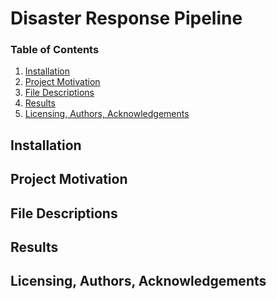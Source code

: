 # Disaster Response Pipeline

### Table of Contents
1. [Installation](#installation)
2. [Project Motivation](#project-motivation)
3. [File Descriptions](#file-descriptions)
4. [Results](#results)
5. [Licensing, Authors, Acknowledgements](#licensing,-authors,-acknowledgements)


## Installation
<!--- 
For the analysis python3.8 was used ogether with a jupyther notebook. In order to get the project running you'll need also some 3rd party libraries which are all mentioned in the [requirements.txt](./requirements.txt) file, included in this project which can be used for generating a virtualenv.
-->

## Project Motivation

## File Descriptions
<!---
There are 2 notebooks available here to showcase work related to the above questions.
* [screening_of_data.ipynb](./screening_of_data.ipynb): This notebook was used to get a overview of the available survey-data and checking if the survey data between years has a similar form. 'What quuestions can be answered?', 'What data can be used?'
* [analysis.ipynb](./analysis.ipynb): This notebook was used for actually answering the questions abouve

There are some adition .py files which classes and functions used in the notebooks:
* [functions.py](./functions.py) some generalized functions used in the analysis
* [log_config.py](./log_config.py) basic configuration of a logger used
* [plotter.py](./plotter.py) plotter class used for generating plots for the report
-->

## Results
<!---
Are shortly discussed in markdown cells within the notebooks. The main findings are discussed in this [post]().
-->

## Licensing, Authors, Acknowledgements
<!---
Credit for the data must be given to Stack Overflow. The full data and it's description can be found [here](https://insights.stackoverflow.com/survey). You may use the code of this porject as you like.
-->